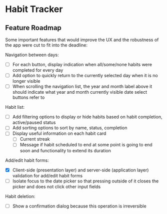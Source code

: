 # Habit Tracker

## Feature Roadmap

Some important features that would improve the UX and the robustness of the app were cut to fit into the deadline:

Navigation between days:

- [ ] For each button, display indication when all/some/none habits were completed for every day
- [ ] Add option to quickly return to the currently selected day when it is no longer visible
- [ ] When scrolling the navigation list, the year and month label above it should indicate what year and month currently visible date select buttons refer to

Habit list:

- [ ] Add filtering options to display or hide habits based on habit completion, active/paused status
- [ ] Add sorting options to sort by name, status, completion
- [ ] Display useful information on each habit card
  - [ ] Current streak
  - [ ] Message if habit scheduled to end at some point is going to end soon and functionality to extend its duration

Add/edit habit forms:

- [x] Client-side (presentation layer) and server-side (application layer) validation for add/edit habit forms
- [ ] Isolate focus to the date picker so that pressing outside of it closes the picker and does not click other input fields

Habit deletion:

- [ ] Show a confirmation dialog because this operation is irreversible

